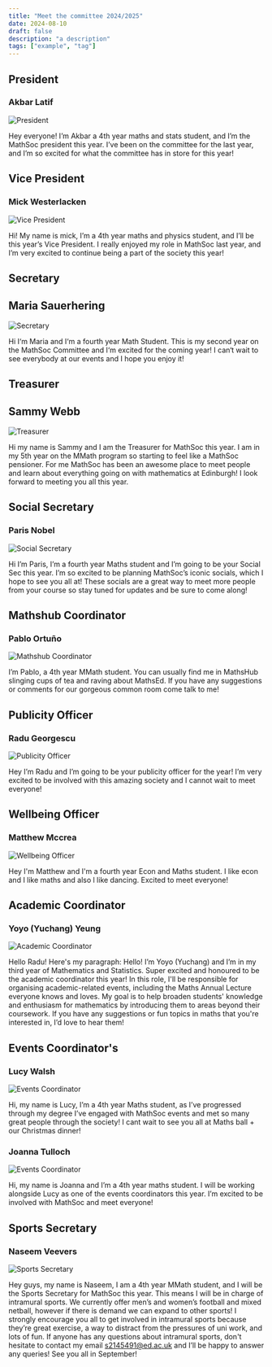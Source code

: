 ```yaml
---
title: "Meet the committee 2024/2025"
date: 2024-08-10
draft: false
description: "a description"
tags: ["example", "tag"]
---
```

## President

### Akbar Latif

![President](committee-photos/akbar-latif.jpeg)


Hey everyone! I’m Akbar a 4th year maths and stats student, and I’m the MathSoc president this year. I’ve been on the committee for the last year, and I’m so excited for what the committee has in store for this year!

## Vice President

### Mick Westerlacken

![Vice President](committee-photos/micky-mouse.jpeg)

Hi! My name is mick, I’m a 4th year maths and physics student, and I’ll be this year’s Vice President. I really enjoyed my role in MathSoc last year, and I’m very excited to continue being a part of the society this year!

## Secretary

## Maria Sauerhering

![Secretary](committee-photos/maria-sauerhering.jpeg)

Hi I‘m Maria and I‘m a fourth year Math Student. This is my second year on the MathSoc Committee and I‘m excited for the coming year! I can‘t wait to see everybody at our events and I hope you enjoy it!

## Treasurer

## Sammy Webb

![Treasurer](committee-photos/sammy-webb.jpeg)

Hi my name is Sammy and I am the Treasurer for MathSoc this year. I am in my 5th year on the MMath program so starting to feel like a MathSoc pensioner. For me MathSoc has been an awesome place to meet people and learn about everything going on with mathematics at Edinburgh! I look forward to meeting you all this year.

## Social Secretary

### Paris Nobel

![Social Secretary](committee-photos/paris-nobel.jpeg)

Hi I’m Paris, I’m a fourth year Maths student and I’m going to be your Social Sec this year. I’m so excited to be planning MathSoc’s iconic socials, which I hope to see you all at! These socials are a great way to meet more people from your course so stay tuned for updates and be sure to come along!

## Mathshub Coordinator

### Pablo Ortuño

![Mathshub Coordinator](committee-photos/pablo-ortuno.jpeg)

I’m Pablo, a 4th year MMath student. You can usually find me in MathsHub slinging cups of tea and raving about MathsEd. If you have any suggestions or comments for our gorgeous common room come talk to me!

## Publicity Officer

### Radu Georgescu

![Publicity Officer](committee-photos/radu-georgescu.jpeg)

Hey I’m Radu and I’m going to be your publicity officer for the year! I’m very excited to be involved with this amazing society and I cannot wait to meet everyone!

## Wellbeing Officer

### Matthew Mccrea

![Wellbeing Officer](committee-photos/matthew-mccrea.jpeg)

Hey I'm Matthew and I'm a fourth year Econ and Maths student. I like econ and I like maths and also l like dancing. Excited to meet everyone!

## Academic Coordinator

### Yoyo (Yuchang) Yeung

![Academic Coordinator](committee-photos/yoyo-yeung.jpeg)

Hello Radu! Here's my paragraph: Hello! I’m Yoyo (Yuchang) and I’m in my third year of Mathematics and Statistics. Super excited and honoured to be the academic coordinator this year! In this role, I'll be responsible for organising academic-related events, including the Maths Annual Lecture everyone knows and loves. My goal is to help broaden students' knowledge and enthusiasm for mathematics by introducing them to areas beyond their coursework. If you have any suggestions or fun topics in maths that you're interested in, I’d love to hear them!

## Events Coordinator's

### Lucy Walsh

![Events Coordinator](committee-photos/lucy-walsh.jpeg)

Hi, my name is Lucy, I’m a 4th year Maths student, as I’ve progressed through my degree I’ve engaged with MathSoc events and met so many great people through the society! I cant wait to see you all at Maths ball + our Christmas dinner!

### Joanna Tulloch

![Events Coordinator](committee-photos/joanna-tulloch.jpeg)

Hi, my name is Joanna and I’m a 4th year maths student. I will be working alongside Lucy as one of the events coordinators this year. I’m excited to be involved with MathSoc and meet everyone!

## Sports Secretary

### Naseem Veevers

![Sports Secretary](committee-photos/naseem-veevers.jpeg)

Hey guys, my name is Naseem, I am a 4th year MMath student, and I will be the Sports Secretary for MathSoc this year. This means I will be in charge of intramural sports. We currently offer men’s and women’s football and mixed netball, however if there is demand we can expand to other sports! I strongly encourage you all to get involved in intramural sports because they’re great exercise, a way to distract from the pressures of uni work, and lots of fun. If anyone has any questions about intramural sports, don't hesitate to contact my email s2145491@ed.ac.uk and I’ll be happy to answer any queries! See you all in September!
